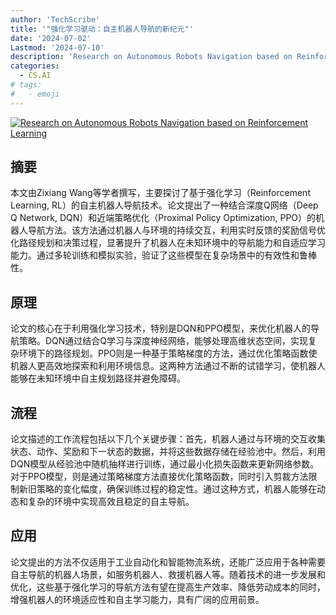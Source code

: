 ```yaml
---
author: 'TechScribe'
title: '"强化学习驱动：自主机器人导航的新纪元"'
date: '2024-07-02'
Lastmod: '2024-07-10'
description: 'Research on Autonomous Robots Navigation based on Reinforcement Learning'
categories:
  - CS.AI
# tags:
#   - emoji
---
```


[![Research on Autonomous Robots Navigation based on Reinforcement Learning](https://arxiv-research-1301205113.cos.ap-guangzhou.myqcloud.com/images/2407.02539v2.pdf_0.jpg)](https://arxiv.org/abs/2407.02539v2)

## 摘要

本文由Zixiang Wang等学者撰写，主要探讨了基于强化学习（Reinforcement Learning, RL）的自主机器人导航技术。论文提出了一种结合深度Q网络（Deep Q Network, DQN）和近端策略优化（Proximal Policy Optimization, PPO）的机器人导航方法。该方法通过机器人与环境的持续交互，利用实时反馈的奖励信号优化路径规划和决策过程，显著提升了机器人在未知环境中的导航能力和自适应学习能力。通过多轮训练和模拟实验，验证了这些模型在复杂场景中的有效性和鲁棒性。<!--more-->

## 原理

论文的核心在于利用强化学习技术，特别是DQN和PPO模型，来优化机器人的导航策略。DQN通过结合Q学习与深度神经网络，能够处理高维状态空间，实现复杂环境下的路径规划。PPO则是一种基于策略梯度的方法，通过优化策略函数使机器人更高效地探索和利用环境信息。这两种方法通过不断的试错学习，使机器人能够在未知环境中自主规划路径并避免障碍。

## 流程

论文描述的工作流程包括以下几个关键步骤：首先，机器人通过与环境的交互收集状态、动作、奖励和下一状态的数据，并将这些数据存储在经验池中。然后，利用DQN模型从经验池中随机抽样进行训练，通过最小化损失函数来更新网络参数。对于PPO模型，则是通过策略梯度方法直接优化策略函数，同时引入剪裁方法限制新旧策略的变化幅度，确保训练过程的稳定性。通过这种方式，机器人能够在动态和复杂的环境中实现高效且稳定的自主导航。

## 应用

论文提出的方法不仅适用于工业自动化和智能物流系统，还能广泛应用于各种需要自主导航的机器人场景，如服务机器人、救援机器人等。随着技术的进一步发展和优化，这些基于强化学习的导航方法有望在提高生产效率、降低劳动成本的同时，增强机器人的环境适应性和自主学习能力，具有广阔的应用前景。